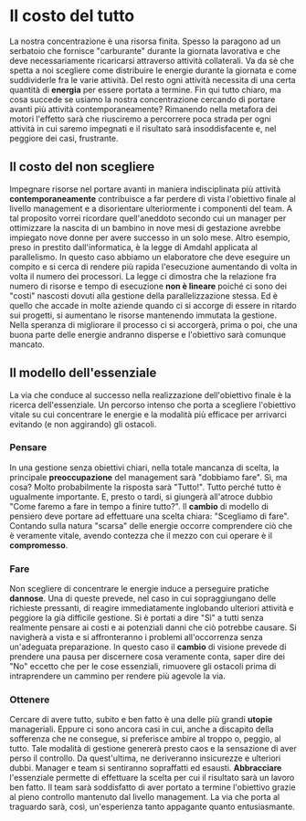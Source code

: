# Il costo del tutto

La nostra concentrazione è una risorsa finita. Spesso la paragono ad un serbatoio che fornisce "carburante" durante la giornata lavorativa e che deve necessariamente ricaricarsi attraverso attività collaterali. Va da sè che spetta a noi scegliere come distribuire le energie durante la giornata e come suddividerle fra le varie attività. Del resto ogni attività necessita di una certa quantità di **energia** per essere portata a termine. Fin qui tutto chiaro, ma cosa succede se usiamo la nostra concentrazione cercando di portare avanti più attività contemporaneamente? Rimanendo nella metafora dei motori l'effetto sarà che riusciremo a percorrere poca strada per ogni attività in cui saremo impegnati e il risultato sarà insoddisfacente e, nel peggiore dei casi, frustrante.

## Il costo del non scegliere
Impegnare risorse nel portare avanti in maniera indisciplinata più attività **contemporaneamente** contribuisce a far perdere di vista l'obiettivo finale al livello management e a disorientare ulteriormente i componenti del team. A tal proposito vorrei ricordare quell'aneddoto secondo cui un manager per ottimizzare la nascita di un bambino in nove mesi di gestazione avrebbe impiegato nove donne per avere successo in un solo mese. Altro esempio, preso in prestito dall'informatica, è la legge di Amdahl applicata al parallelismo. In questo caso abbiamo un elaboratore che deve eseguire un compito e si cerca di rendere più rapida l'esecuzione aumentando di volta in volta il numero dei processori. La legge ci dimostra che la relazione fra numero di risorse e tempo di esecuzione **non è lineare** poiché ci sono dei "costi" nascosti dovuti alla gestione della parallelizzazione stessa. Ed è quello che accade in molte aziende quando ci si accorge di essere in ritardo sui progetti, si aumentano le risorse mantenendo immutata la gestione. Nella speranza di migliorare il processo ci si accorgerà, prima o poi, che una buona parte delle energie andranno disperse e l'obiettivo sarà comunque mancato.

## Il modello dell'essenziale
La via che conduce al successo nella realizzazione dell'obiettivo finale è la ricerca dell'essenziale. Un percorso intenso che porta a scegliere l'obiettivo vitale su cui concentrare le energie e la modalità più efficace per arrivarci evitando (e non aggirando) gli ostacoli. 

### Pensare
In una gestione senza obiettivi chiari, nella totale mancanza di scelta, la principale **preoccupazione** del management sarà "dobbiamo fare". Sì, ma cosa? Molto probabilmente la risposta sarà "Tutto!". Tutto perché tutto è ugualmente importante. E, presto o tardi, si giungerà all'atroce dubbio "Come faremo a fare in tempo a finire tutto?". Il **cambio** di modello di pensiero deve portare ad effettuare una scelta chiara: "Scegliamo di fare". Contando sulla natura "scarsa" delle energie occorre comprendere ciò che è veramente vitale, avendo contezza che il mezzo con cui operare è il **compromesso**. 

### Fare
Non scegliere di concentrare le energie induce a perseguire pratiche **dannose**. Una di queste prevede, nel caso in cui sopraggiungano delle richieste pressanti, di reagire immediatamente inglobando ulteriori attività e peggiore la già difficile gestione. Si è portati a dire "Sì" a tutti senza realmente pensare ai costi e ai potenziali danni che ciò potrebbe causare. Si navigherà a vista e si affronteranno i problemi all'occorrenza senza un'adeguata preparazione. In questo caso il **cambio** di visione prevede di prendere una pausa per discernere cosa veramente conta, saper dire dei "No" eccetto che per le cose essenziali, rimuovere gli ostacoli prima di intraprendere un cammino per rendere più agevole la via.

### Ottenere
Cercare di avere tutto, subito e ben fatto è una delle più grandi **utopie** manageriali. Eppure ci sono ancora casi in cui, anche a discapito della sofferenza che ne consegue, si preferisce ambire al troppo o, peggio, al tutto. Tale modalità di gestione genererà presto caos e la sensazione di aver perso il controllo. Da quest'ultima, ne deriveranno insicurezze e ulteriori dubbi. Manager e team si sentiranno sopraffatti ed esausti. **Abbracciare** l'essenziale permette di effettuare la scelta per cui il risultato sarà un lavoro ben fatto. Il team sarà soddisfatto di aver portato a termine l'obiettivo grazie al pieno controllo mantenuto dal livello management. La via che porta al traguardo sarà, così, un'esperienza tanto appagante quanto entusiasmante.

